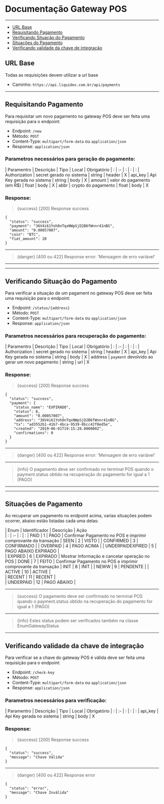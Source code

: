 # Documentação Gateway POS

---

- [URL Base](#section-1)
- [Requisitando Pagamento](#section-2)
- [Verificando Situação do Pagamento](#section-3)
- [Situações do Pagamento](#section-4)
- [Verificando validade da chave de integração](#section-5)

<a name="section-1"></a>
## URL Base

Todas as requisições devem utilizar a url base
* Caminho: `https://api.liquidex.com.br/api/payments`

___

<a name="section-2"></a>
## Requisitando Pagamento

Para requisitar um novo pagamento no gateway POS deve ser feita uma requisição para o endpoint:

* Endpoint: `/new`
* Método: `POST`
* Content-Type: `multipart/form-data` ou `application/json`
* Response: `application/json`

### Parametros necessários para geração do pagamento:

| Paramentro    | Descrição                   | Tipo     | Local  | Obrigatório
| :             | :-                          | :        | :      | :
| Authorization | secret gerado no sistema    | string   | header | X
| api_key       | Api Key gerada no sistema   | string   | body   | X
| amount        | valor do pagamento (em R$)  | float    | body   | X
| abbr          | crypto do pagamento         | float    | body   | X

### Response:

> {success} [200] Response success

```{
{
  "status": "success",
  "payment": "36V4i61Yoh8nTqxNWpSjD2B6fWnnr41nBG",
  "amount": "0.00057007",
  "coin": "BTC",
  "fiat_amount": 20
}
```

___

> {danger} [400 ou 422] Response error: 'Mensagem de erro variável'


___
___


<a name="section-3"></a>
## Verificando Situação do Pagamento

Para verificar a situação de um pagament no gateway POS deve ser feita uma requisição para o endpoint:

* Endpoint: `/status/{address}`
* Método: `POST`
* Content-Type: `multipart/form-data` ou `application/json`
* Response: `application/json`

### Parametros necessários para recuperação do pagamento:

| Paramentro    | Descrição                                       | Tipo     | Local  | Obrigatório
| :             | :-                                              | :        | :      | :
| Authorization | secret gerado no sistema                        | string   | header | X
| api_key       | Api Key gerada no sistema                       | string   | body   | X
| address       | `payment` devolvido ao gerar um novo pagamento  | string   | url   | X

### Response:

> {success} [200] Response success

```{
{
  "status": "success",
  "payment": {
    "status_name": "EXPIRADO",
    "status": 6,
    "amount": "0.00057007",
    "address": "36V4i61Yoh8nTqxNWpSjD2B6fWnnr41nBG",
    "tx": "ad3552b1-41b7-4bca-9539-8bcc42f0ed5e",
    "created": "2019-06-01T19:15:28.000000Z",
    "confirmations": 0
  }
}
```

___

> {danger} [400 ou 422] Response error: 'Mensagem de erro variável'

___

> {info} O pagamento deve ser confirmado no terminal POS quando o payment.status obtido na recuperação do pagamento for igual a 1 (PAGO)

___
___


<a name="section-4"></a>
## Situações de Pagamento

Ao recuperar um pagamento no endpoint acima, varias situações podem ocorrer, abaixo estão listadas cada uma delas:

| Enum              | Identificador    | Descrição             | Ação  
| :                 | :-               | :                     | :
| PAID              | 1                | PAGO                  | Confirmar Pagamento no POS e imprimir comprovante da transação
| SEEN              | 2                | VISTO                 | 
| CONFIRMED         | 3                | CONFIRMADO            | 
| OVERPAID          | 4                | PAGO ACIMA            | 
| UNDERPAIDEXPIRED  | 5                | PAGO ABAIXO EXPIRADO  |           
| EXPIRED           | 6                | EXPIRADO              | Mostrar Informação e cancelar operação no POS
| DONE              | 7                | FEITO                 | Confirmar Pagamento no POS e imprimir comprovante da transação
| INIT              | 8                | INIT                  | 
| NEWW              | 9                | PENDENTE              | 
| ACTIVE            | 10               | ACTIVE                |    
| RECENT            | 11               | RECENT                |  
| UNDERPAID         | 12               | PAGO ABAIXO           |  

___

> {success} O pagamento deve ser confirmado no terminal POS quando o payment.status obtido na recuperação do pagamento for igual a 1 (PAGO)

___

> {info} Estes status podem ser verificados também na classe EnumGatewayStatus


___

<a name="section-5"></a>
## Verificando validade da chave de integração

Para verificar se a chave do gateway POS é válida deve ser feita uma requisição para o endpoint:

* Endpoint: `/check-key`
* Método: `POST`
* Content-Type: `multipart/form-data` ou `application/json`
* Response: `application/json`

### Parametros necessários para verificação:

| Paramentro    | Descrição                   | Tipo     | Local  | Obrigatório
| :             | :-                          | :        | :      | :
| api_key       | Api Key gerada no sistema   | string   | body   | X

### Response:

> {success} [200] Response success

```{
{
  "status": "success",
  "message": "Chave Válida"
}
```

___

> {danger} [400 ou 422] Response error


```{
{
  "status": "error",
  "message": "Chave Inválida"
}
```
